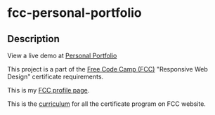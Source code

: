 # fcc-personal-portfolio

## Description

View a live demo at [Personal Portfolio]( https://amira-ezz-eldin.github.io/fcc-personal-portfolio/)

This project is a part of the [Free Code Camp (FCC)](https://www.freecodecamp.org) "Responsive Web Design" certificate requirements.

This is my [FCC profile page](https://www.freecodecamp.org/amira-ezzeldin).

This is the [curriculum](https://www.freecodecamp.org/learn) for all the certificate program on FCC website.
